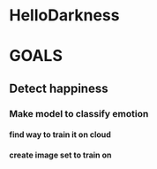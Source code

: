 # HelloDarkness

# GOALS
## 	Detect happiness 
### 		Make model to classify emotion
#### 			find way to train it on cloud
#### 			create image set to train on
